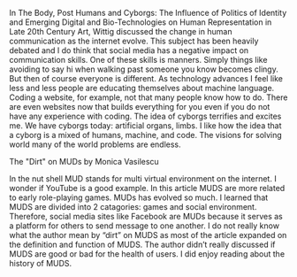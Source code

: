 In The Body, Post Humans and Cyborgs: The Influence of Politics of Identity and Emerging Digital and Bio-Technologies on Human Representation in Late 20th Century Art, Wittig discussed the change in human communication as the internet evolve. This subject has been heavily debated and I do think that social media has a negative impact on communication skills. One of these skills is manners. Simply things like avoiding to say hi when walking past someone you know becomes clingy. But then of course everyone is different. As technology advances I feel like less and less people are educating themselves about machine language. Coding a website, for example, not that many people know how to do. There are even websites now that builds everything for you even if you do not have any experience with coding. The idea of cyborgs terrifies and excites me. We have cyborgs today: artificial organs, limbs. I like how the idea that a cyborg is a mixed of humans, machine, and code. The visions for solving world many of the world problems are endless. 

The "Dirt" on MUDs by Monica Vasilescu

In the nut shell MUD stands for multi virtual environment on the internet. I wonder if YouTube is a good example. In this article MUDS are more related to early role-playing games. MUDs has evolved so much. I learned that MUDS are divided into 2 catagories: games and social environment. Therefore,  social media sites like Facebook are MUDs because it serves as a platform for others to send message to one another. I do not really know what the author mean by “dirt” on MUDS as most of the article expanded on the definition and function of MUDS. The author didn’t really discussed if MUDS are good or bad for the health of users. I did enjoy reading about the history of MUDS.


